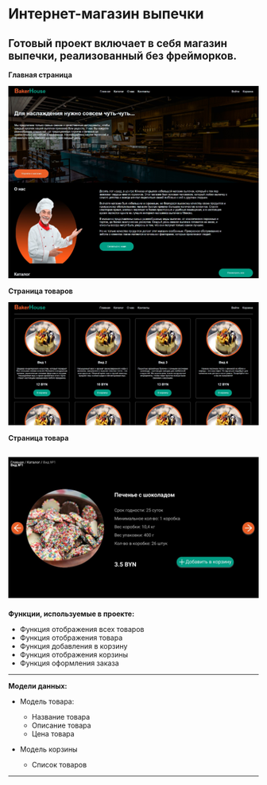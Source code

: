 # Интернет-магазин выпечки


Готовый проект включает в себя магазин выпечки, реализованный без фрейморков.
---

**Главная страница**

![alt text](Pictures/index.jpg)

**Страница товаров**

![alt text](Pictures/products.jpg)

**Страница товара**

![alt text](Pictures/product.jpg)
---

**Функции, используемые в проекте:**

- Функция отображения всех товаров
- Функция отображения товара
- Функция добавления в корзину
- Функция отображения корзины
- Функция оформления заказа
---

**Модели данных:**

- Модель товара:
  - Название товара
  - Описание товара
  - Цена товара
  
- Модель корзины
  - Список товаров
---
